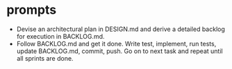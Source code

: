 # prompts

* Devise an architectural plan in DESIGN.md and derive a detailed backlog for execution in BACKLOG.md.
* Follow BACKLOG.md and get it done. Write test, implement, run tests, update BACKLOG.md, commit, push. Go on to next task and repeat until all sprints are done.
